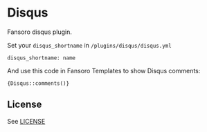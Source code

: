 # Disqus
Fansoro disqus plugin.  

Set your `disqus_shortname` in `/plugins/disqus/disqus.yml`
```
disqus_shortname: name
```

And use this code in Fansoro Templates to show Disqus comments:
```
{Disqus::comments()}
```

## License
See [LICENSE](https://github.com/fansoro/fansoro-plugin-diqus/blob/master/LICENSE)
